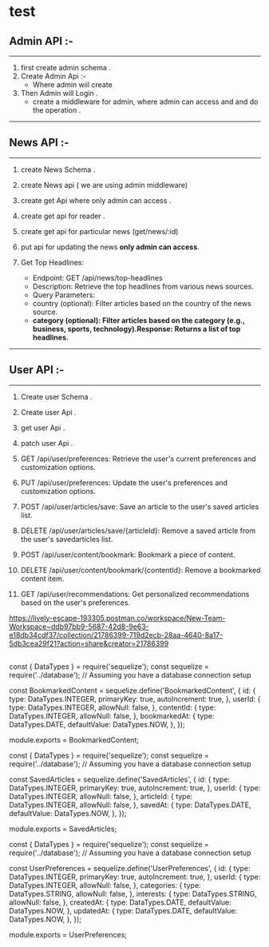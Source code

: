 # test

## Admin API :-
---

1. first create admin schema .
2. Create Admin Api :-
     - Where admin wiil create 
3. Then Admin will Login .
     - create a middleware for admin, where admin can access and and do the operation .   

---

## News API :-
--- 
1. create News Schema .
2. create News api ( we are using admin middleware)
3. create get Api where only admin can access .
4. create get api for reader .
5. create get api for particular news (get/news/:id)
6. put api for updating the news **only admin can access**.
7. Get Top Headlines:

   - Endpoint: GET /api/news/top-headlines
   - Description: Retrieve the top headlines from various news sources.
   - Query Parameters:
   - country (optional): Filter articles based on the country of the news source.
   - **category (optional): Filter articles based on the category (e.g., business, sports, technology).Response: Returns a list of top headlines.**

---
## User API :-
---
1. Create user Schema .
2. Create user Api .
2. get user Api .
3. patch user Api . 

4. GET /api/user/preferences: Retrieve the user's current preferences and customization options.
5. PUT /api/user/preferences: Update the user's preferences and customization options.
6. POST /api/user/articles/save: Save an article to the user's saved articles list.
7. DELETE /api/user/articles/save/{articleId}: Remove a saved article from the user's savedarticles list.
8. POST /api/user/content/bookmark: Bookmark a piece of content.
9. DELETE /api/user/content/bookmark/{contentId}: Remove a bookmarked content item.
10. GET /api/user/recommendations: Get personalized recommendations based on the user's preferences.

https://lively-escape-193305.postman.co/workspace/New-Team-Workspace~ddb97bb9-5687-42d8-9e63-e18db34cdf37/collection/21786399-719d2ecb-28aa-4640-8a17-5db3cea29f21?action=share&creator=21786399














##   
const { DataTypes } = require('sequelize');
const sequelize = require('../database'); // Assuming you have a database connection setup

const BookmarkedContent = sequelize.define('BookmarkedContent', {
  id: {
    type: DataTypes.INTEGER,
    primaryKey: true,
    autoIncrement: true,
  },
  userId: {
    type: DataTypes.INTEGER,
    allowNull: false,
  },
  contentId: {
    type: DataTypes.INTEGER,
    allowNull: false,
  },
  bookmarkedAt: {
    type: DataTypes.DATE,
    defaultValue: DataTypes.NOW,
  },
});

module.exports = BookmarkedContent;


const { DataTypes } = require('sequelize');
const sequelize = require('../database'); // Assuming you have a database connection setup

const SavedArticles = sequelize.define('SavedArticles', {
  id: {
    type: DataTypes.INTEGER,
    primaryKey: true,
    autoIncrement: true,
  },
  userId: {
    type: DataTypes.INTEGER,
    allowNull: false,
  },
  articleId: {
    type: DataTypes.INTEGER,
    allowNull: false,
  },
  savedAt: {
    type: DataTypes.DATE,
    defaultValue: DataTypes.NOW,
  },
});

module.exports = SavedArticles;


const { DataTypes } = require('sequelize');
const sequelize = require('../database'); // Assuming you have a database connection setup

const UserPreferences = sequelize.define('UserPreferences', {
  id: {
    type: DataTypes.INTEGER,
    primaryKey: true,
    autoIncrement: true,
  },
  userId: {
    type: DataTypes.INTEGER,
    allowNull: false,
  },
  categories: {
    type: DataTypes.STRING,
    allowNull: false,
  },
  interests: {
    type: DataTypes.STRING,
    allowNull: false,
  },
  createdAt: {
    type: DataTypes.DATE,
    defaultValue: DataTypes.NOW,
  },
  updatedAt: {
    type: DataTypes.DATE,
    defaultValue: DataTypes.NOW,
  },
});

module.exports = UserPreferences;


